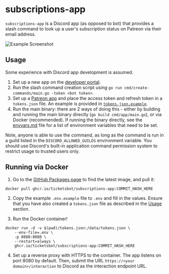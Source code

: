 # subscriptions-app
`subscriptions-app` is a Discord app (as opposed to bot) that provides a slash command to look up a user's subscription
status on Patreon via their email address.

![Example Screenshot](/docs/img/example.png)

## Usage
Some experience with Discord app development is assumed.

1. Set up a new app on the [developer portal](https://discord.dev).
2. Run the slash command creation script using `go run cmd/create-commands/main.go -token <bot token>`.
3. Set up a [Patreon app](https://www.patreon.com/portal/registration/register-clients) and place the access token and
refresh token in a `tokens.json` file. An example is provided in [`tokens.json.example`](/tokens.json.example).
4. Run the main binary: there are 2 ways of doing this - either by building and running the main binary directly
   (`go build cmd/app/main.go`), or via Docker (recommended). If running the binary directly, see the
   [envvars.md](/envvars.md) file for a list of environment variables that need to be set.

Note, anyone is able to use the command, as long as the command is run in a guild listed in the `DISCORD_ALLOWED_GUILDS`
environment variable. You should use Discord's built-in application command permission system to restrict usage to
trusted users only.

## Running via Docker
1. Go to the [GitHub Packages page](https://github.com/TicketsBot/subscriptions-app/pkgs/container/subscriptions-app) to
find the latest image, and pull it:
```shell
docker pull ghcr.io/ticketsbot/subscriptions-app:COMMIT_HASH_HERE
```

2. Copy the example `.env.example` file to `.env` and fill in the values. Ensure that you have also created a
`tokens.json` file as described in the [Usage](#usage) section.

3. Run the Docker container!
```shell
docker run -d -v $(pwd)/tokens.json:/data/tokens.json \
    --env-file=.env \
    -p 8080:8080 \
    --restart=always \
    ghcr.io/ticketsbot/subscriptions-app:COMMIT_HASH_HERE
```

4. Set up a reverse proxy with HTTPS to the container. The app listens on port 8080 by default. Then, submit the URL
`https://<your domain>/interaction` to Discord as the interaction endpoint URL.